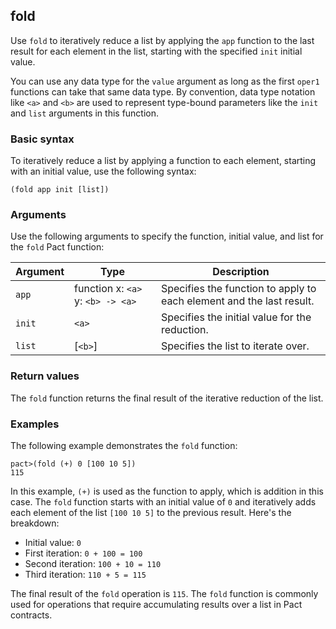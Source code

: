## fold

Use `fold` to iteratively reduce a list by applying the `app` function to the last result for each element in the list, starting with the specified `init` initial value.

You can use any data type for the `value` argument as long as the first `oper1` functions can take that same data type.
By convention, data type notation like `<a>` and `<b>` are used to represent  type-bound parameters like the `init` and `list` arguments in this function.

### Basic syntax

To iteratively reduce a list by applying a function to each element, starting with an initial value, use the following syntax:

```pact
(fold app init [list])
```

### Arguments

Use the following arguments to specify the function, initial value, and list for the `fold` Pact function:

| Argument | Type       | Description                                       |
|----------|------------|---------------------------------------------------|
| `app` | function x: `<a>` y: `<b> -> <a>` | Specifies the function to apply to each element and the last result. |
| `init` | `<a>` | Specifies the initial value for the reduction. |
| `list` | [`<b>`] | Specifies the list to iterate over.               |

### Return values

The `fold` function returns the final result of the iterative reduction of the list.

### Examples

The following example demonstrates the `fold` function:

```pact
pact>(fold (+) 0 [100 10 5])
115
```

In this example, `(+)` is used as the function to apply, which is addition in this case. 
The `fold` function starts with an initial value of `0` and iteratively adds each element of the list `[100 10 5]` to the previous result. Here's the breakdown:

- Initial value: `0`
- First iteration: `0 + 100 = 100`
- Second iteration: `100 + 10 = 110`
- Third iteration: `110 + 5 = 115`

The final result of the `fold` operation is `115`. The `fold` function is commonly used for operations that require accumulating results over a list in Pact contracts.
